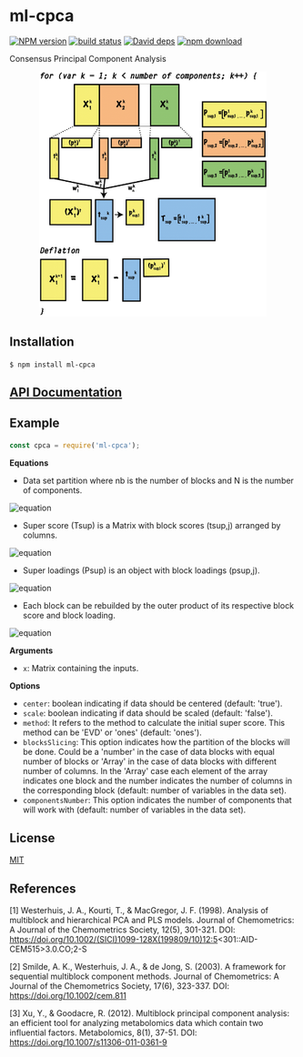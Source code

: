 # ml-cpca

  [![NPM version][npm-image]][npm-url]
  [![build status][travis-image]][travis-url]
  [![David deps][david-image]][david-url]
  [![npm download][download-image]][download-url]
  
Consensus Principal Component Analysis

<p align="center">
  <img src = "images/cpca.png" width="400">
</p>

## Installation

`$ npm install ml-cpca`

## [API Documentation](https://cheminfo.github.io/cpca/)

## Example

```js
const cpca = require('ml-cpca');
```
**Equations**
* Data set partition where nb is the number of blocks and N is the number of components.

![equation](https://tex.cheminfo.org/?tex=X%20=%20\left%20[%20X_{1},%20...,%20X_{n_{b}}%20\right%20])

* Super score (Tsup) is a Matrix with block scores (tsup,j) arranged by columns.

![equation](https://tex.cheminfo.org/?tex=T_{sup}%20=%20[t_{sup,1},%20...,%20t_{sup,N}])

* Super loadings (Psup) is an object with block loadings (psup,j).

![equation](https://tex.cheminfo.org/?tex=P_{sup}%20=%20[p_{sup,1},%20...,%20p_{sup,N}])


* Each block can be rebuilded by the outer product of its respective block score and block loading.

![equation](https://tex.cheminfo.org/?tex=X_{k}%20=%20\sum_{j=1}^{N}t_{sup,k}^{j}\otimes%20p_{sup,k}^{j}%20%20;%20for\\%20%20%20k%20=%201,%20...,%20n_{b})

**Arguments**

* `x`: Matrix containing the inputs.

**Options**

* `center`: boolean indicating if data should be centered (default: 'true').
* `scale`: boolean indicating if data should be scaled (default: 'false').
* `method`: It refers to the method to calculate the initial super score. This method can be 'EVD' or 'ones' (default: 'ones').
* `blocksSlicing`: This option indicates how the partition of the blocks will be done. Could be a 'number' in the case of data blocks with equal number of blocks or 'Array' in the case of data blocks with different number of columns. In the 'Array' case each element of the array indicates one block and the number indicates the number of columns in the corresponding block (default: number of variables in the data set).
* `componentsNumber`: This option indicates the number of components that will work with (default: number of variables in the data set).

## License

[MIT](./LICENSE)

[npm-image]: https://img.shields.io/npm/v/cpca.svg?style=flat-square
[npm-url]: https://www.npmjs.com/package/cpca
[travis-image]: https://img.shields.io/travis/cheminfo/cpca/master.svg?style=flat-square
[travis-url]: https://travis-ci.org/cheminfo/cpca
[david-image]: https://img.shields.io/david/cheminfo/cpca.svg?style=flat-square
[david-url]: https://david-dm.org/cheminfo/cpca
[download-image]: https://img.shields.io/npm/dm/cpca.svg?style=flat-square
[download-url]: https://www.npmjs.com/package/cpca

## References

[1] Westerhuis, J. A., Kourti, T., & MacGregor, J. F. (1998). Analysis of multiblock and hierarchical PCA and PLS models. Journal of Chemometrics: A Journal of the Chemometrics Society, 12(5), 301-321. DOI: https://doi.org/10.1002/(SICI)1099-128X(199809/10)12:5<301::AID-CEM515>3.0.CO;2-S

[2] Smilde, A. K., Westerhuis, J. A., & de Jong, S. (2003). A framework for sequential multiblock component methods. Journal of Chemometrics: A Journal of the Chemometrics Society, 17(6), 323-337. DOI: https://doi.org/10.1002/cem.811

[3] Xu, Y., & Goodacre, R. (2012). Multiblock principal component analysis: an efficient tool for analyzing metabolomics data which contain two influential factors. Metabolomics, 8(1), 37-51. DOI: https://doi.org/10.1007/s11306-011-0361-9
